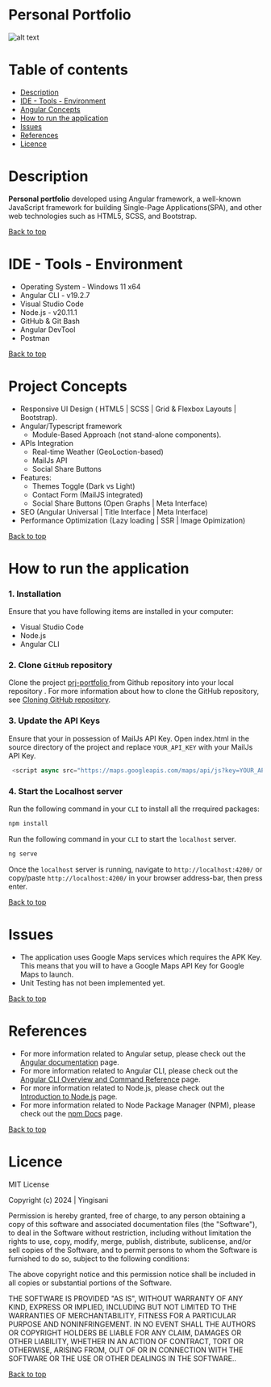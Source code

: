 # Personal Portfolio

![alt text](../prj-portfolio/public/img/site-ui/yngi-portfolio.png)
 
# Table of contents
- [Description](#description)
- [IDE - Tools - Environment](#ide---tools---environment)
- [Angular Concepts](#project-concepts)
- [How to run the application](#how-to-run-the-application)
- [Issues](#issues)
- [References](#references)
- [Licence](#licence)


# Description

**Personal portfolio** developed using Angular framework, a well-known JavaScript framework for building Single-Page Applications(SPA), and other web technologies such as HTML5, SCSS, and Bootstrap.

[Back to top](#table-of-contents)

# IDE - Tools - Environment

- Operating System - Windows 11 x64
- Angular CLI - v19.2.7
- Visual Studio Code
- Node.js - v20.11.1
- GitHub & Git Bash
- Angular DevTool
- Postman

[Back to top](#table-of-contents)

# Project Concepts
- Responsive UI Design ( HTML5 | SCSS | Grid & Flexbox Layouts | Bootstrap).
- Angular/Typescript framework 
  - Module-Based Approach (not stand-alone components).
- APIs Integration
  - Real-time Weather (GeoLoction-based)
  - MailJs API
  - Social Share Buttons
- Features:
  - Themes Toggle (Dark vs Light)
  - Contact Form (MailJS integrated)
  - Social Share Buttons (Open Graphs | Meta Interface)
- SEO (Angular Universal | Title Interface  | Meta Interface)
- Performance Optimization (Lazy loading | SSR | Image Opimization)
 

[Back to top](#table-of-contents)

# How to run the application

### 1. Installation
Ensure that you have following items are installed in your computer:

- Visual Studio Code
- Node.js
- Angular CLI

### 2. Clone `GitHub` repository

Clone the project [ prj-portfolio ](https://github.com/mystackbox/prj-portfolio) from Github repository into your local repository . For more information about how to clone the GitHub repository, see [Cloning GitHub repository](https://docs.github.com/en/repositories/creating-and-managing-repositories/cloning-a-repository).

### 3. Update the API Keys
Ensure that your in possession of MailJs API Key. Open index.html in the source directory of the project and replace `YOUR_API_KEY` with your MailJs API Key.

```javascript
 <script async src="https://maps.googleapis.com/maps/api/js?key=YOUR_API_KEY&loading=async&callback=Function.prototype&v=weekly"></script>
``` 
### 4. Start the Localhost server

Run the following command in your `CLI` to install all the rrequired packages:
```javascript
npm install
```
Run the following command in your `CLI` to start the `localhost` server.
```javascript
ng serve
``` 
Once the `localhost` server is running, navigate to `http://localhost:4200/` or copy/paste `http://localhost:4200/` in your browser address-bar, then press enter. 

[Back to top](#table-of-contents)

# Issues
- The application uses Google Maps services which requires the APK Key. This means that you will to have a Google Maps API Key for Google Maps to launch.
- Unit Testing has not been implemented yet.

[Back to top](#table-of-contents)

# References

- For more information related to Angular setup, please check out the [Angular documentation](https://angular.io/docs) page.
- For more information related to Angular CLI, please check out the [Angular CLI Overview and Command Reference](https://angular.io/cli) page.
- For more information related to Node.js, please check out the [Introduction to Node.js](https://nodejs.org/en/learn/getting-started/introduction-to-nodejs) page.
- For more information related to Node Package Manager (NPM), please check out the [npm Docs](https://docs.npmjs.com/) page.

[Back to top](#table-of-contents)

# Licence

MIT License

Copyright (c) 2024 | Yingisani

Permission is hereby granted, free of charge, to any person obtaining a copy of this software and associated documentation files (the "Software"), to deal in the Software without restriction, including without limitation the rights to use, copy, modify, merge, publish, distribute, sublicense, and/or sell copies of the Software, and to permit persons to whom the Software is furnished to do so, subject to the following conditions:

The above copyright notice and this permission notice shall be included in all copies or substantial portions of the Software.

THE SOFTWARE IS PROVIDED "AS IS", WITHOUT WARRANTY OF ANY KIND, EXPRESS OR IMPLIED, INCLUDING BUT NOT LIMITED TO THE WARRANTIES OF MERCHANTABILITY, FITNESS FOR A PARTICULAR PURPOSE AND NONINFRINGEMENT. IN NO EVENT SHALL THE AUTHORS OR COPYRIGHT HOLDERS BE LIABLE FOR ANY CLAIM, DAMAGES OR OTHER LIABILITY, WHETHER IN AN ACTION OF CONTRACT, TORT OR OTHERWISE, ARISING FROM, OUT OF OR IN CONNECTION WITH THE SOFTWARE OR THE USE OR OTHER DEALINGS IN THE SOFTWARE..

[Back to top](#table-of-contents)
